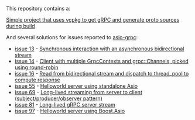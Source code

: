 This repository contains a:

[Simple project that uses vcpkg to get gRPC and generate proto sources during build](./example-vcpkg-grpc)

And several solutions for issues reported to [asio-grpc](https://github.com/Tradias/asio-grpc):

* [issue 13](https://github.com/Tradias/asio-grpc/issues/13) - [Synchronous interaction with an asynchronous bidirectional stream](./13)
* [issue 14](https://github.com/Tradias/asio-grpc/issues/14) - [Client with multiple GrpcContexts and grpc::Channels, picked using round-robin](./14)
* [issue 16](https://github.com/Tradias/asio-grpc/issues/16) - [Read from bidirectional stream and dispatch to thread_pool to compute response](./16)
* [issue 55](https://github.com/Tradias/asio-grpc/issues/55) - [Helloworld server using standalone Asio](./55)
* [issue 69](https://github.com/Tradias/asio-grpc/issues/69) - [Long-lived streaming from server to client (subject/producer/observer pattern)](./69)
* [issue 81](https://github.com/Tradias/asio-grpc/issues/81) - [Long-lived gRPC server stream](./81)
* [issue 97](https://github.com/Tradias/asio-grpc/issues/97) - [Helloworld server using Boost.Asio](./97)